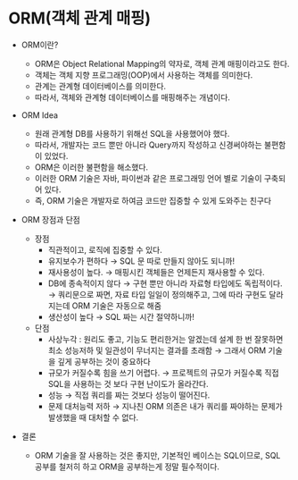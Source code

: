 # ORM(객체 관계 매핑)

- ORM이란?
    - ORM은 Object Relational Mapping의 약자로, 객체 관계 매핑이라고도 한다.
    - 객체는 객체 지향 프로그래밍(OOP)에서 사용하는 객체를 의미한다.
    - 관계는 관계형 데이터베이스를 의미한다.
    - 따라서, 객체와 관계형 데이터베이스를 매핑해주는 개념이다.
    
- ORM Idea
    - 원래 관계형 DB를 사용하기 위해선 SQL을 사용했어야 했다.
    - 따라서, 개발자는 코드 뿐만 아니라 Query까지 작성하고 신경써야하는 불편함이 있었다.
    - ORM은 이러한 불편함을 해소했다.
    - 이러한 ORM 기술은 자바, 파이썬과 같은 프로그래밍 언어 별로 기술이 구축되어 있다.
    - 즉, ORM 기술은 개발자로 하여금 코드만 집중할 수 있게 도와주는 친구다

- ORM 장점과 단점
    - 장점
        - 직관적이고, 로직에 집중할 수 있다.
        - 유지보수가 편하다 → SQL 문 따로 만들지 않아도 되니까!
        - 재사용성이 높다. → 매핑시킨 객체들은 언제든지 재사용할 수 있다.
        - DB에 종속적이지 않다 → 구현 뿐만 아니라 자료형 타입에도 독립적이다. → 쿼리문으로 짜면, 자료 타입 일일이 정의해주고, 그에 따라 구현도 달라지는데 ORM 기술은 자동으로 해줌
        - 생산성이 높다 → SQL 짜는 시간 절약하니까!
    - 단점
        - 사상누각 : 원리도 좋고, 기능도 편리한거는 알겠는데 설계 한 번 잘못하면 최소 성능저하 및 일관성이 무너지는 결과를 초래함 → 그래서 ORM 기술을 깊게 공부하는 것이 중요하다
        - 규모가 커질수록 힘을 쓰기 어렵다. → 프로젝트의 규모가 커질수록 직접 SQL을 사용하는 것 보다 구현 난이도가 올라간다.
        - 성능 → 직접 쿼리를 짜는 것보다 성능이 떨어진다.
        - 문제 대처능력 저하 → 지나친 ORM 의존은 내가 쿼리를 짜야하는 문제가 발생했을 때 대처할 수 없다.
        
- 결론
    - ORM 기술을 잘 사용하는 것은 좋지만, 기본적인 베이스는 SQL이므로, SQL 공부를 철저히 하고 ORM을 공부하는게 정말 필수적이다.
